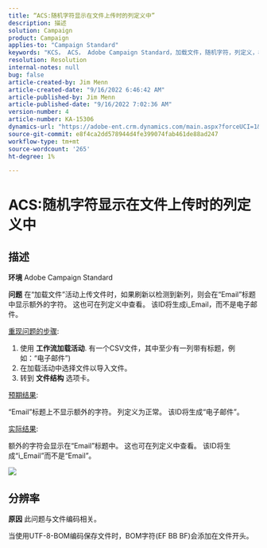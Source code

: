 ```yaml
---
title: “ACS:随机字符显示在文件上传时的列定义中”
description: 描述
solution: Campaign
product: Campaign
applies-to: "Campaign Standard"
keywords: "KCS， ACS， Adobe Campaign Standard，加载文件，随机字符，列定义，标签， ID，文件上传，加载活动"
resolution: Resolution
internal-notes: null
bug: false
article-created-by: Jim Menn
article-created-date: "9/16/2022 6:46:42 AM"
article-published-by: Jim Menn
article-published-date: "9/16/2022 7:02:36 AM"
version-number: 4
article-number: KA-15306
dynamics-url: "https://adobe-ent.crm.dynamics.com/main.aspx?forceUCI=1&pagetype=entityrecord&etn=knowledgearticle&id=40695b52-8b35-ed11-9db1-0022480866ad"
source-git-commit: e8f4ca2dd578944d4fe399074fab461de88ad247
workflow-type: tm+mt
source-wordcount: '265'
ht-degree: 1%

---
```


# ACS:随机字符显示在文件上传时的列定义中

## 描述


<b>环境</b>
Adobe Campaign Standard

<b>问题</b>
在“加载文件”活动上传文件时，如果刷新以检测到新列，则会在“Email”标题中显示额外的字符。
这也可在列定义中查看。
该ID将生成i_Email，而不是电子邮件。

<u>重现问题的步骤</u>:

1. 使用 <b>工作流</b><b>加载活动</b>.
有一个CSV文件，其中至少有一列带有标题，例如：“电子邮件”)
2. 在加载活动中选择文件以导入文件。
3. 转到 <b>文件结构</b> 选项卡。

<u>预期结果</u>:

“Email”标题上不显示额外的字符。
列定义为正常。
该ID将生成“电子邮件”。

<u>实际结果</u>:

额外的字符会显示在“Email”标题中。
这也可在列定义中查看。
该ID将生成“i_Email”而不是“Email”。

![](https://support.neolane.net/nl/jsp/previewFile.jsp?md5=0b4065125940743e01772361c3de7a42&amp;amp;ext=png&amp;amp;contentType=image/png&amp;amp;fileName=Load%20File%20Screen%20shot.png&amp;amp;__sessiontoken=___T6lIC6yifQm9PSg+71ewRkrmB1/tfKMdlN13lb9GkQA1d2ToxnddGEqJttAdN7IYNTQuGId1i+dlfO5r/nPKE5ad+kz0e8dAXoH4VqdvidxXXwq7EkJUIAIA)


## 分辨率


<b>原因</b>
此问题与文件编码相关。

当使用UTF-8-BOM编码保存文件时，BOM字符(EF BB BF)会添加在文件开头。
